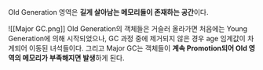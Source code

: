 Old Generation 영역은 **길게 살아남는 메모리들이 존재하는 공간**이다.

![[Major GC.png]]
Old Generation의 객체들은 거슬러 올라가면 처음에는 Young Generation에 의해 시작되었으나, GC 과정 중에 제거되지 않은 경우 age 임계값이 차게되어 이동된 녀석들이다.
그리고 Major GC는 객체들이 **계속 Promotion되어 Old 영역의 메모리가 부족해지면 발생**하게 된다.